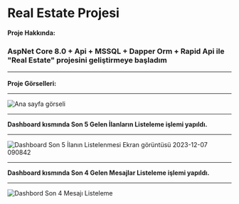 # Real Estate Projesi
**Proje Hakkında:** <br/>
### AspNet Core 8.0 + Api + MSSQL + Dapper Orm + Rapid Api ile "Real Estate" projesini geliştirmeye başladım <hr/>
**Proje Görselleri:** <hr/>
![Ana sayfa görseli](https://github.com/Olyala94/RealEstate_Dapper_Api/assets/119108499/49d2db4d-20a8-4894-847d-04ee48f03425)
<hr/>

**Dashboard kısmında Son 5 Gelen İlanların Listeleme işlemi yapıldı.** <hr/>

![Dashboard Son 5 İlanın Listelenmesi Ekran görüntüsü 2023-12-07 090842](https://github.com/Olyala94/RealEstate_Dapper_Api/assets/119108499/49df417e-3a16-4c04-80eb-a56c06f61afd)
<hr/>

**Dashboard kısmında Son 4 Gelen Mesajlar Listeleme işlemi yapıldı.**  <hr/>

![Dashbord Son 4 Mesajı Listeleme](https://github.com/Olyala94/RealEstate_Dapper_Api/assets/119108499/4c47bbcc-ca5c-4a9d-8ad5-b347c740d234)
